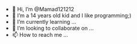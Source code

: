 - 👋 Hi, I’m @Mamad121212
- 👀 I’m a 14 years old kid and I like programming;)
- 🌱 I’m currently learning ...
- 💞️ I’m looking to collaborate on ...
- 📫 How to reach me ...

<!---
Mamad121212/Mamad121212 is a ✨ special ✨ repository because its `README.md` (this file) appears on your GitHub profile.
You can click the Preview link to take a look at your changes.
--->
